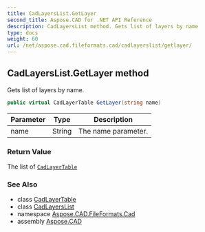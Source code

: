 ```yaml
---
title: CadLayersList.GetLayer
second_title: Aspose.CAD for .NET API Reference
description: CadLayersList method. Gets list of layers by name
type: docs
weight: 60
url: /net/aspose.cad.fileformats.cad/cadlayerslist/getlayer/
---
```

## CadLayersList.GetLayer method

Gets list of layers by name.

```csharp
public virtual CadLayerTable GetLayer(string name)
```

| Parameter | Type | Description |
| --- | --- | --- |
| name | String | The name parameter. |

### Return Value

The list of [`CadLayerTable`](../../../aspose.cad.fileformats.cad.cadtables/cadlayertable/)

### See Also

* class [CadLayerTable](../../../aspose.cad.fileformats.cad.cadtables/cadlayertable/)
* class [CadLayersList](../)
* namespace [Aspose.CAD.FileFormats.Cad](../../cadlayerslist/)
* assembly [Aspose.CAD](../../../)


